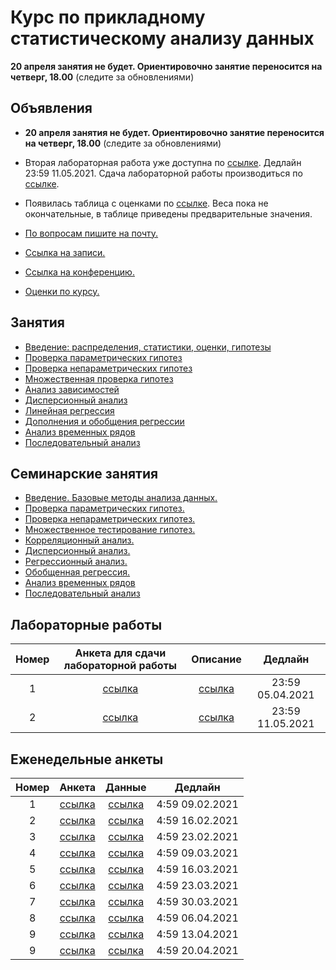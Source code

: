 # Курс по прикладному статистическому анализу данных

**20 апреля занятия не будет. Ориентировочно занятие переносится на четверг, 18.00** (следите за обновлениями)

## Объявления

* **20 апреля занятия не будет. Ориентировочно занятие переносится на четверг, 18.00** (следите за обновлениями)

* Вторая лабораторная работа уже доступна по [ссылке](labs/lab2). Дедлайн 23:59 11.05.2021. Сдача лабораторной работы производиться по [ссылке](https://forms.gle/c8kfrQY5DXWcgsFw7). 
* Появилась таблица с оценками по [ссылке](https://docs.google.com/spreadsheets/d/1oKTGL15X1BGjQp2dIMvYn087HjI0ylyeo0HcF_MHgGE/edit?usp=sharing). Веса пока не окончательные, в таблице приведены предварительные значения.

* [По вопросам пишите на почту.](mailto:psad@phystech.edu)
* [Ссылка на записи.](https://youtube.com/playlist?list=PLk4h7dmY2eYEdKleN2_pwDBFwW0oX-pDl)
* [Ссылка на конференцию.](https://meet.google.com/gft-ixoc-ygr)
* [Оценки по курсу.](https://docs.google.com/spreadsheets/d/1oKTGL15X1BGjQp2dIMvYn087HjI0ylyeo0HcF_MHgGE/edit?usp=sharing)

## Занятия
* [Введение: распределения, статистики, оценки, гипотезы](slides/lecture_1_intro.pdf)
* [Проверка параметрических гипотез](slides/lecture_2_ht.pdf)
* [Проверка непараметрических гипотез](slides/lecture_3_nonparam.pdf)
* [Множественная проверка гипотез](slides/lecture_4_mht.pdf)
* [Анализ зависимостей](slides/lecture_5_corr.pdf)
* [Дисперсионный анализ](slides/lecture_6_anova.pdf)
* [Линейная регрессия](slides/l_7_linreg.pdf)
* [Дополнения и обобщения регрессии](slides/l_8_otherreg.pdf)
* [Анализ временных рядов](slides/lecture_9_ts.pdf)
* [Последовательный анализ](slides/l_10_seq.pdf)

## Семинарские занятия
* [Введение. Базовые методы анализа данных.](seminars/sem1/main.ipynb)
* [Проверка параметрических гипотез.](seminars/sem2/main.ipynb)
* [Проверка непараметрических гипотез.](seminars/sem3/main.ipynb)
* [Множественное тестирование гипотез.](seminars/sem4/main.ipynb)
* [Корреляционный анализ.](seminars/sem5/main.ipynb)
* [Дисперсионный анализ.](seminars/sem6/main.ipynb)
* [Регрессионный анализ.](seminars/sem7/main.ipynb)
* [Обобщенная регрессия.](seminars/sem8/main.ipynb)
* [Анализ временных рядов](seminars/sem9/main.ipynb)
* [Последовательный анализ](seminars/sem10/main.ipynb)

## Лабораторные работы
| Номер | Анкета для сдачи лабораторной работы             | Описание                   | Дедлайн            |
| :---: | :----------------------------------------------: | :------------------------: | :----------------: |
| 1     | [ссылка](https://forms.gle/UvT3pi8am6Hvuqw88)    | [ссылка](labs/lab1)        | 23:59 05.04.2021   |
| 2     | [ссылка](https://forms.gle/c8kfrQY5DXWcgsFw7)    | [ссылка](labs/lab2)        | 23:59 11.05.2021   |

## Еженедельные анкеты
| Номер   | Анкета                                           | Данные                     | Дедлайн            |
| :-----: | :----------------------------------------------: | :------------------------: | :----------------: |
| 1       | [ссылка](https://forms.gle/snfWxa7bFay5rXWUA)    | [ссылка](hometask/sem1)    | 4:59 09.02.2021    |
| 2       | [ссылка](https://forms.gle/sHNH4mWwPdwe5stc7)    | [ссылка](hometask/sem2)    | 4:59 16.02.2021    |
| 3       | [ссылка](https://forms.gle/b4srHgojBfvpXPxTA)    | [ссылка](hometask/sem3)    | 4:59 23.02.2021    |
| 4       | [ссылка](https://forms.gle/xMFaykz9wW55MM248)    | [ссылка](hometask/sem4)    | 4:59 09.03.2021    |
| 5       | [ссылка](https://forms.gle/7XMT8gnJemK9vPM86)    | [ссылка](hometask/sem5)    | 4:59 16.03.2021    |
| 6       | [ссылка](https://forms.gle/VdDiqB3HAjjiwJNG7)    | [ссылка](hometask/sem6)    | 4:59 23.03.2021    |
| 7       | [ссылка](https://forms.gle/eYkxQucNrdPhjPLT7)    | [ссылка](hometask/sem7)    | 4:59 30.03.2021    |
| 8       | [ссылка](https://forms.gle/zP8bcyfVCifJCZYi8)    | [ссылка](hometask/sem8)    | 4:59 06.04.2021    |
| 9       | [ссылка](https://forms.gle/Rtv7wZdZ9dAekT6fA)    | [ссылка](hometask/sem9)    | 4:59 13.04.2021    |
| 9       | [ссылка](https://forms.gle/2eZqWXRmGTUS7i6J8)    | [ссылка](hometask/sem10)   | 4:59 20.04.2021    |


